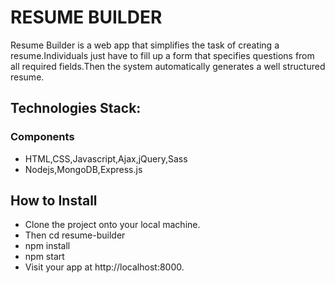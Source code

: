 # RESUME BUILDER
Resume Builder is a web app that simplifies the task of creating a resume.Individuals just have to fill up a form that specifies questions from all required fields.Then the system automatically generates a well structured resume.

## Technologies Stack:

### Components
* HTML,CSS,Javascript,Ajax,jQuery,Sass
* Nodejs,MongoDB,Express.js

## How to Install

* Clone the project onto your local machine.
* Then cd resume-builder 
* npm install
* npm start
* Visit your app at http://localhost:8000.